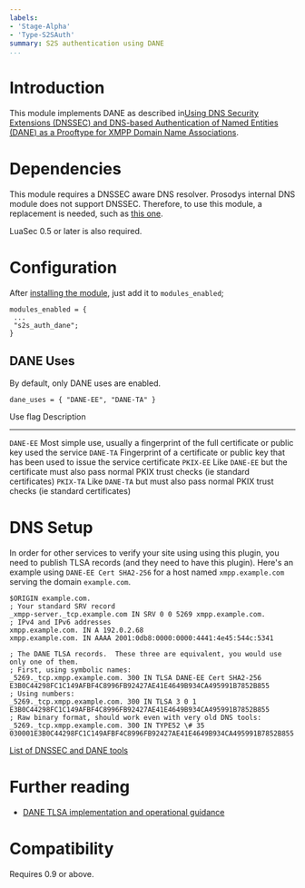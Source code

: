 ```yaml
---
labels:
- 'Stage-Alpha'
- 'Type-S2SAuth'
summary: S2S authentication using DANE
...
```


Introduction
============

This module implements DANE as described in[Using DNS Security
Extensions (DNSSEC) and DNS-based Authentication of Named Entities
(DANE) as a Prooftype for XMPP Domain Name
Associations](http://tools.ietf.org/html/draft-miller-xmpp-dnssec-prooftype).

Dependencies
============

This module requires a DNSSEC aware DNS resolver. Prosodys internal DNS
module does not support DNSSEC. Therefore, to use this module, a
replacement is needed, such as [this
one](https://www.zash.se/luaunbound.html).

LuaSec 0.5 or later is also required.

Configuration
=============

After [installing the
module](https://prosody.im/doc/installing_modules), just add it to
`modules_enabled`;

    modules_enabled = {
     ...
     "s2s_auth_dane";
    }

DANE Uses
---------

By default, only DANE uses are enabled.

    dane_uses = { "DANE-EE", "DANE-TA" }

  Use flag    Description
  ----------- -------------------------------------------------------------------------------------------------------
  `DANE-EE`   Most simple use, usually a fingerprint of the full certificate or public key used the service
  `DANE-TA`   Fingerprint of a certificate or public key that has been used to issue the service certificate
  `PKIX-EE`   Like `DANE-EE` but the certificate must also pass normal PKIX trust checks (ie standard certificates)
  `PKIX-TA`   Like `DANE-TA` but must also pass normal PKIX trust checks (ie standard certificates)

DNS Setup
=========

In order for other services to verify your site using using this plugin,
you need to publish TLSA records (and they need to have this plugin).
Here's an example using `DANE-EE Cert SHA2-256` for a host named
`xmpp.example.com` serving the domain `example.com`.

    $ORIGIN example.com.
    ; Your standard SRV record
    _xmpp-server._tcp.example.com IN SRV 0 0 5269 xmpp.example.com.
    ; IPv4 and IPv6 addresses
    xmpp.example.com. IN A 192.0.2.68
    xmpp.example.com. IN AAAA 2001:0db8:0000:0000:4441:4e45:544c:5341

    ; The DANE TLSA records.  These three are equivalent, you would use only one of them.
    ; First, using symbolic names:
    _5269._tcp.xmpp.example.com. 300 IN TLSA DANE-EE Cert SHA2-256 E3B0C44298FC1C149AFBF4C8996FB92427AE41E4649B934CA495991B7852B855
    ; Using numbers:
    _5269._tcp.xmpp.example.com. 300 IN TLSA 3 0 1 E3B0C44298FC1C149AFBF4C8996FB92427AE41E4649B934CA495991B7852B855
    ; Raw binary format, should work even with very old DNS tools:
    _5269._tcp.xmpp.example.com. 300 IN TYPE52 \# 35 030001E3B0C44298FC1C149AFBF4C8996FB92427AE41E4649B934CA495991B7852B855

[List of DNSSEC and DANE
tools](http://www.internetsociety.org/deploy360/dnssec/tools/)

Further reading
===============

-   [DANE TLSA implementation and operational
    guidance](http://tools.ietf.org/html/draft-ietf-dane-ops)

Compatibility
=============

Requires 0.9 or above.
